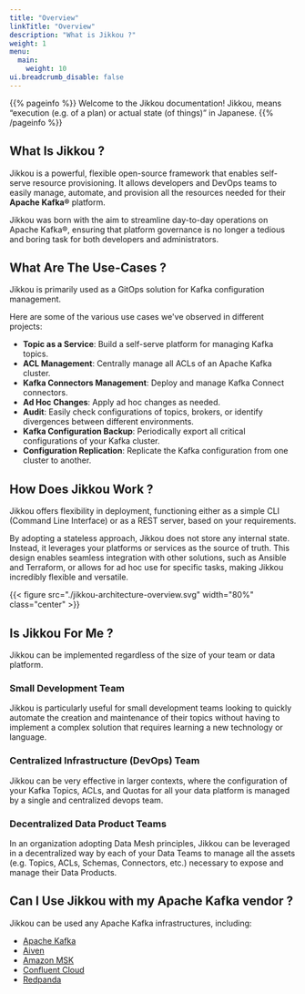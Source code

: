 ```yaml
---
title: "Overview"
linkTitle: "Overview"
description: "What is Jikkou ?"
weight: 1
menu:
  main:
    weight: 10
ui.breadcrumb_disable: false
---
```


{{% pageinfo %}}
Welcome to the Jikkou documentation! Jikkou, means “execution (e.g. of a plan) or actual state (of things)” in Japanese.
{{% /pageinfo %}}

## What Is Jikkou ?

Jikkou is a powerful, flexible open-source framework that enables self-serve resource provisioning.
It allows developers and DevOps teams to easily manage, automate, and provision all the resources needed for their
**Apache Kafka&reg;** platform.

Jikkou was born with the aim to streamline day-to-day operations on Apache Kafka&reg;, ensuring that platform governance is
no longer a tedious and boring task for both developers and administrators.

## What Are The Use-Cases ?


Jikkou is primarily used as a GitOps solution for Kafka configuration management.

Here are some of the various use cases we've observed in different projects:

* **Topic as a Service**: Build a self-serve platform for managing Kafka topics.
* **ACL Management**: Centrally manage all ACLs of an Apache Kafka cluster.
* **Kafka Connectors Management**: Deploy and manage Kafka Connect connectors.
* **Ad Hoc Changes**: Apply ad hoc changes as needed.
* **Audit**: Easily check configurations of topics, brokers, or identify divergences between different environments.
* **Kafka Configuration Backup**: Periodically export all critical configurations of your Kafka cluster.
* **Configuration Replication**: Replicate the Kafka configuration from one cluster to another.

## How Does Jikkou Work ?

Jikkou offers flexibility in deployment, functioning either as a simple CLI (Command Line Interface) or as a REST
server, based on your requirements.

By adopting a stateless approach, Jikkou does not store any internal state. Instead, it leverages your platforms or
services as the source of truth. This design enables seamless integration with other solutions, such as Ansible and
Terraform, or allows for ad hoc use for specific tasks, making Jikkou incredibly flexible and versatile.

{{< figure src="./jikkou-architecture-overview.svg" width="80%" class="center" >}}

## Is Jikkou For Me ?

Jikkou can be implemented regardless of the size of your team or data platform.

### Small Development Team

Jikkou is particularly useful for small development teams looking to quickly automate the creation and
maintenance of their topics without having to implement a complex solution that requires learning a new technology
or language.

### Centralized Infrastructure (DevOps) Team

Jikkou can be very effective in larger contexts, where the configuration of your Kafka Topics, ACLs, and Quotas
for all your data platform is managed by a single and centralized devops team.

### Decentralized Data Product Teams

In an organization adopting Data Mesh principles, Jikkou can be leveraged in a decentralized way by each of your
Data Teams to manage all the assets (e.g. Topics, ACLs, Schemas, Connectors, etc.) necessary to expose and manage
their Data Products.

## Can I Use Jikkou with my Apache Kafka vendor ?

Jikkou can be used any Apache Kafka infrastructures, including:

* [Apache Kafka](https://kafka.apache.org/)
* [Aiven](https://aiven.io/kafka)
* [Amazon MSK](https://aws.amazon.com/fr/msk/)
* [Confluent Cloud](https://www.confluent.io/confluent-cloud/)
* [Redpanda](https://redpanda.com/)
